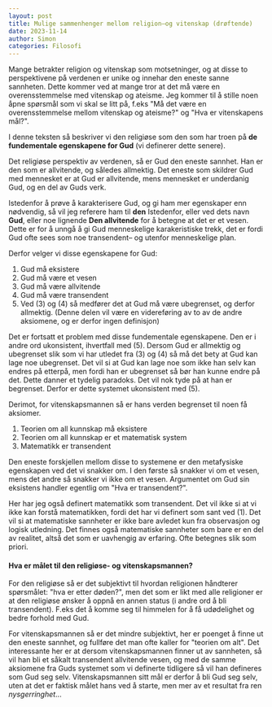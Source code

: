 ```yaml
---
layout: post
title: Mulige sammenhenger mellom religion–og vitenskap (drøftende)
date: 2023-11-14
author: Simon
categories: Filosofi 
---
```

Mange betrakter religion og vitenskap som motsetninger, og at disse to perspektivene på verdenen er unike og innehar den eneste sanne sannheten. Dette kommer ved at mange tror at det må være en overensstemmelse med vitenskap og ateisme. Jeg kommer til å stille noen åpne spørsmål som vi skal se litt på, f.eks "Må det være en overensstemmelse mellom vitenskap og ateisme?" og "Hva er vitenskapens mål?".

I denne teksten så beskriver vi den religiøse som den som har troen på **de fundementale egenskapene for Gud** (vi definerer dette senere).

Det religiøse perspektiv av verdenen, så er Gud den eneste sannhet. Han er den som er allvitende, og således allmektig. Det eneste som skildrer Gud med mennesket er at Gud er allvitende, mens mennesket er underdanig Gud, og en del av Guds verk. 

Istedenfor å prøve å karakterisere Gud, og gi ham mer egenskaper enn nødvendig, så vil jeg referere ham til **den** Istedenfor, eller ved dets navn **Gud**, eller noe lignende **Den allvitende** for å betegne at det er et vesen. Dette er for å unngå å gi Gud menneskelige karakeristiske trekk, det er fordi Gud ofte sees som noe transendent– og utenfor menneskelige plan. 

Derfor velger vi disse egenskapene for Gud:
1. Gud må eksistere
2. Gud må være et vesen
3. Gud må være allvitende
4. Gud må være transendent
5. Ved (3) og (4) så medfører det at Gud må være ubegrenset, og derfor allmektig. (Denne delen vil være en videreføring av to av de andre aksiomene, og er derfor ingen definisjon)

Det er fortsatt et problem med disse fundementale egenskapene. Den er i andre ord ukonsistent, ihvertfall med (5). Dersom Gud er allmektig og ubegrenset slik som vi har utledet fra (3) og (4) så må det bety at Gud kan lage noe ubegrenset. Det vil si at Gud kan lage noe som ikke han selv kan endres på etterpå, men fordi han er ubegrenset så bør han kunne endre på det. Dette danner et tydelig paradoks. Det vil nok tyde på at han er begrenset. Derfor er dette systemet ukonsistent med (5).

Derimot, for vitenskapsmannen så er hans verden begrenset til noen få aksiomer. 
1. Teorien om all kunnskap må eksistere 
2. Teorien om all kunnskap er et matematisk system 
3. Matematikk er transendent

Den eneste forskjellen mellom disse to systemene er den metafysiske egenskapen ved det vi snakker om. I den første så snakker vi om et vesen, mens det andre så snakker vi ikke om et vesen. Argumentet om Gud sin eksistens handler egentlig om "Hva er transendent?". 

Her har jeg også definert matematikk som transendent. Det vil ikke si at vi ikke kan forstå matematikken, fordi det har vi definert som sant ved (1). Det vil si at matematiske sannheter er ikke bare avledet kun fra observasjon og logisk utledning. Det finnes også matematiske sannheter som bare er en del av realitet, altså det som er uavhengig av erfaring. Ofte betegnes slik som priori.

#### Hva er målet til den religiøse- og vitenskapsmannen?

For den religiøse så er det subjektivt til hvordan religionen håndterer spørsmålet: "hva er etter døden?", men det som er likt med alle religioner er at den religiøse ønsker å oppnå en annen status (i andre ord å bli transendent). F.eks det å komme seg til himmelen for å få udødelighet og bedre forhold med Gud.

For vitenskapsmannen så er det mindre subjektivt, her er poenget å finne ut den eneste sannhet, og fullføre det man ofte kaller for "teorien om alt". Det interessante her er at dersom vitenskapsmannen finner ut av sannheten, så vil han bli et såkalt transendent allvitende vesen, og med de samme aksiomene fra Guds systemet som vi definerte tidligere så vil han defineres som Gud seg selv. Vitenskapsmannen sitt mål er derfor å bli Gud seg selv, uten at det er faktisk målet hans ved å starte, men mer av et resultat fra ren _nysgerringhet_...

<!-- #### Det allvitende og den allvitende  -->
<!---->
<!-- Den religiøse bærer på sin ydmykhet for **den** allvitende og allmektige, og vitenskapsmannen bærer ydmykhet for **det** allvitende. Den religiøse mener at den allvitende og allmektige er i form av et transendert vesen. For vitenskapsmannen så eksisterer det allvitende, men det er ukjent for ham. For vitenskapsmannen, så er hans mål å søke etter det transendente. Den religiøse søker også etter noe likt, men det er **den** transendente; han ønsker å vite mer om ham, og være en større del av hans bilde. Dette gjør ham ofte ved å se seg selv som underdanig, og mener det er umulig for ham å være på hans nivå. Vitenskapsmannen derimot, mener at det transendente skal søkes og forståes. Vitenskapsmannen mener at han har muligheten for å bli transendent. Vitenskapsmannen sin tankesett inkluderer derfor idèen om Gud. Den eneste forskjellen er bare at vitenskapsmannen er Guden i bilde, mens den religiøse er en del av Guds bilde. -->
<!---->
<!-- #### Den ateistiske vitenskapsmann  -->
<!---->
<!-- Den ateistiske vitenskapsmann vil ikke innrømme sin egen tabbe. Han nekter troen på en Gud, men innrømmer at det vesentlige kan bli transendent. Det er vanlig å tenke at det må være en overensstemmelse mellom ateisten og vitenskapsmannen, men det er det ikke. Disse to er rett og slett forskjellige. -->
